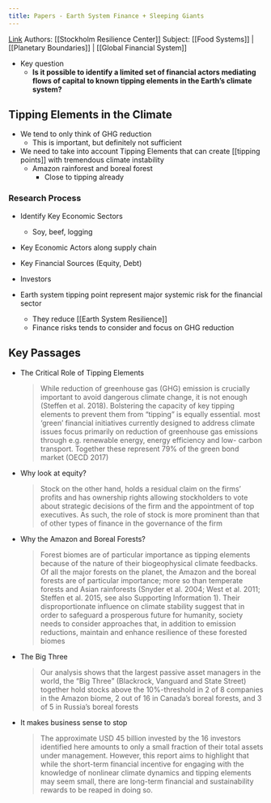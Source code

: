 ```yaml
---
title: Papers - Earth System Finance + Sleeping Giants
---
```

[Link](https://sleepinggiants.earth/)
Authors:  [[Stockholm Resilience Center]]
Subject: [[Food Systems]] | [[Planetary Boundaries]] | [[Global Financial System]]

- Key question
	- **Is it possible to identify a limited set of financial actors mediating flows of capital to known tipping elements in the Earth’s climate system?**

## Tipping Elements in the Climate
- We tend to only think of GHG reduction
	- This is important, but definitely not sufficient
- We need to take into account Tipping Elements that can create [[tipping points]] with tremendous climate instability
	- Amazon rainforest and boreal forest
		- Close to tipping already


### Research Process
- Identify Key Economic Sectors
	- Soy, beef, logging
- Key Economic Actors along supply chain
- Key Financial Sources (Equity, Debt)
- Investors

- Earth system tipping point represent major systemic risk for the financial sector
	- They reduce [[Earth System Resilience]]
	- Finance risks tends to consider and focus on GHG reduction

## Key Passages
-  The Critical Role of Tipping Elements
	> While reduction of greenhouse gas (GHG) emission is crucially important to avoid dangerous climate change, it is not enough (Steffen et al. 2018). Bolstering the capacity of key tipping elements to prevent them from “tipping” is equally essential.
	> most ‘green’ financial initiatives currently designed to address climate issues focus primarily on reduction of greenhouse gas emissions through e.g. renewable energy, energy efficiency and low- carbon transport. Together these represent 79% of the green bond market (OECD 2017)
-  Why look at equity?
	> Stock on the other hand, holds a residual claim on the firms’ profits and has ownership rights allowing stockholders to vote about strategic decisions of the firm and the appointment of top executives. As such, the role of stock is more prominent than that of other types of finance in the governance of the firm
-  Why the Amazon and Boreal Forests?
	> Forest biomes are of particular importance as tipping elements because of the nature of their biogeophysical climate feedbacks. Of all the major forests on the planet, the Amazon and the boreal forests are of particular importance; more so than temperate forests and Asian rainforests (Snyder et al. 2004; West et al. 2011; Steffen et al. 2015, see also Supporting Information 1). Their disproportionate influence on climate stability suggest that in order to safeguard a prosperous future for humanity, society needs to consider approaches that, in addition to emission reductions, maintain and enhance resilience of these forested biomes
- The Big Three
	> Our analysis shows that the largest passive asset managers in the world, the “Big Three” (Blackrock, Vanguard and State Street) together hold stocks above the 10%-threshold in 2 of 8 companies in the Amazon biome, 2 out of 16 in Canada’s boreal forests, and 3 of 5 in Russia’s boreal forests
- It makes business sense to stop
	> The approximate USD 45 billion invested by the 16 investors identified here amounts to only a small fraction of their total assets under management. However, this report aims to highlight that while the short-term financial incentive for engaging with the knowledge of nonlinear climate dynamics and tipping elements may seem small, there are long-term financial and sustainability rewards to be reaped in doing so.